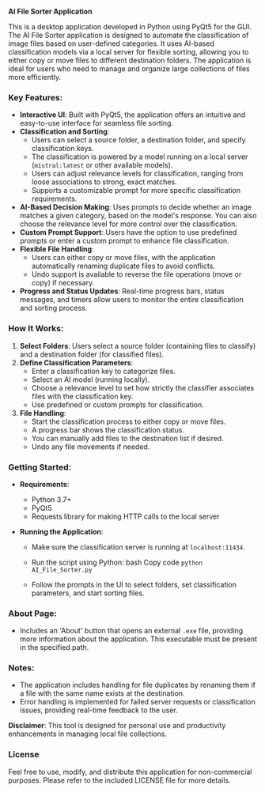 **AI File Sorter Application**  

This is a desktop application developed in Python using PyQt5 for the GUI. The AI File Sorter application is designed to automate the classification of image files based on user-defined categories. It uses AI-based classification models via a local server for flexible sorting, allowing you to either copy or move files to different destination folders. The application is ideal for users who need to manage and organize large collections of files more efficiently.

### Key Features:

* **Interactive UI**: Built with PyQt5, the application offers an intuitive and easy-to-use interface for seamless file sorting.
* **Classification and Sorting**:
  * Users can select a source folder, a destination folder, and specify classification keys.
  * The classification is powered by a model running on a local server (`mistral:latest` or other available models).
  * Users can adjust relevance levels for classification, ranging from loose associations to strong, exact matches.
  * Supports a customizable prompt for more specific classification requirements.
* **AI-Based Decision Making**: Uses prompts to decide whether an image matches a given category, based on the model's response. You can also choose the relevance level for more control over the classification.
* **Custom Prompt Support**: Users have the option to use predefined prompts or enter a custom prompt to enhance file classification.
* **Flexible File Handling**:
  * Users can either copy or move files, with the application automatically renaming duplicate files to avoid conflicts.
  * Undo support is available to reverse the file operations (move or copy) if necessary.
* **Progress and Status Updates**: Real-time progress bars, status messages, and timers allow users to monitor the entire classification and sorting process.

### How It Works:

1. **Select Folders**: Users select a source folder (containing files to classify) and a destination folder (for classified files).
2. **Define Classification Parameters**:
   * Enter a classification key to categorize files.
   * Select an AI model (running locally).
   * Choose a relevance level to set how strictly the classifier associates files with the classification key.
   * Use predefined or custom prompts for classification.
3. **File Handling**:
   * Start the classification process to either copy or move files.
   * A progress bar shows the classification status.
   * You can manually add files to the destination list if desired.
   * Undo any file movements if needed.

### Getting Started:

* **Requirements**:
  
  * Python 3.7+
  * PyQt5
  * Requests library for making HTTP calls to the local server

* **Running the Application**:
  
  * Make sure the classification server is running at `localhost:11434`.
  
  * Run the script using Python:
    bash
    Copy code
    `python AI_File_Sorter.py`
  
  * Follow the prompts in the UI to select folders, set classification parameters, and start sorting files.

### About Page:

* Includes an 'About' button that opens an external `.exe` file, providing more information about the application. This executable must be present in the specified path.

### Notes:

* The application includes handling for file duplicates by renaming them if a file with the same name exists at the destination.
* Error handling is implemented for failed server requests or classification issues, providing real-time feedback to the user.

**Disclaimer**: This tool is designed for personal use and productivity enhancements in managing local file collections.

### License

Feel free to use, modify, and distribute this application for non-commercial purposes. Please refer to the included LICENSE file for more details.
